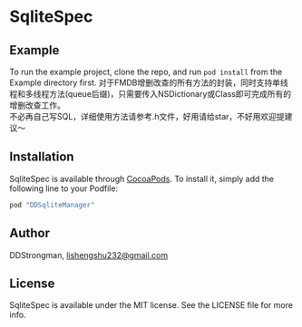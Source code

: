 # SqliteSpec


## Example

To run the example project, clone the repo, and run `pod install` from the Example directory first.
对于FMDB增删改查的所有方法的封装，同时支持单线程和多线程方法(queue后缀)，只需要传入NSDictionary或Class即可完成所有的增删改查工作。<br>
不必再自己写SQL，详细使用方法请参考.h文件，好用请给star，不好用欢迎提建议～

## Installation

SqliteSpec is available through [CocoaPods](http://cocoapods.org). To install
it, simply add the following line to your Podfile:

```ruby
pod "DDSqliteManager"
```

## Author

DDStrongman, lishengshu232@gmail.com

## License

SqliteSpec is available under the MIT license. See the LICENSE file for more info.

